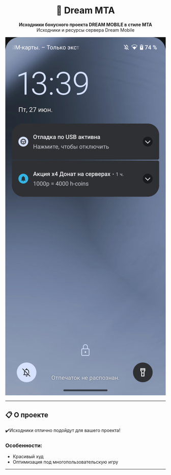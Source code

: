 <h1 align="center">🚀 Dream MTA</h1>

<p align="center">
  <strong>Исходники бонусного проекта DREAM MOBILE в стиле MTA</strong><br>
  Исходники и ресурсы сервера Dream Mobile
</p>

<p align="center">
  <img src="./Screenshot_20250627_133950.png" alt="Preview Screenshot" width="600" />
</p>

---

## 📋 О проекте

✔️Исходники отлично подойдут для вашего проекта!

### Особенности:
- Красивый худ
- Оптимизация под многопользовательскую игру

---
